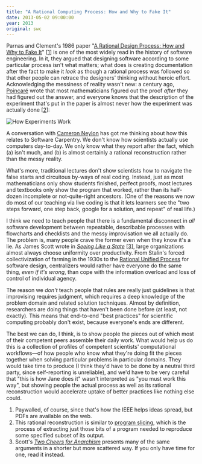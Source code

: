 ```yaml
---
title: "A Rational Computing Process: How and Why to Fake It"
date: 2013-05-02 09:00:00
year: 2013
original: swc
---
```

<p>
  Parnas and Clement's 1986 paper
  "<a href="http://dl.acm.org/citation.cfm?id=9800">A Rational Design Process: How and Why to Fake It</a>" [<a href="#footnote-1">1</a>]
  is one of the most widely read in the history of software engineering.
  In it, they argued that designing software according to some particular process isn't what matters;
  what does is creating documentation after the fact to make it <em>look</em> as though a rational process was followed
  so that other people can retrace the designers' thinking without heroic effort.
  Acknowledging the messiness of reality wasn't new:
  a century ago,
  <a href="http://en.wikipedia.org/wiki/Henri_Poincar%C3%A9#Philosophy">Poincar&eacute;</a> wrote that
  most mathematicians figured out the proof <em>after</em> they had figured out the answer,
  and everyone knows that the description of the experiment that's put in the paper
  is almost never how the experiment was actually done
  [<a href="#footnote-2">2</a>]:
</p>
<p>
  <img src="{{site.github.url}}/files/2013/05/how-experiments-work.png" alt="How Experiments Work" />
</p>
<p>
  A conversation with <a href="http://cameronneylon.net/">Cameron Neylon</a>
  has got me thinking about how this relates to Software Carpentry.
  We don't know how scientists actually use computers day-to-day.
  We only know what they report after the fact,
  which (a) isn't much,
  and (b) is almost certainly a rational reconstruction
  rather than the messy reality.
</p>
<p>
  What's more,
  traditional lectures don't show scientists how to navigate
  the false starts and circuitous by-ways of real coding.
  Instead,
  just as most mathematicians only show students finished, perfect proofs,
  most lectures and textbooks only show the program that worked,
  rather than its half-dozen incomplete or not-quite-right ancestors.
  (One of the reasons we now do most of our teaching via live coding
  is that it lets learners see the
  "two steps forward, one step back, google for a solution, and repeat"
  of real life.)
</p>
<p>
  I think we need to teach people that
  there is a fundamental disconnect in <em>all</em> software development
  between repeatable, describable processes with flowcharts and checklists
  and the messy improvisation we all actually do.
  The problem is,
  many people crave the former
  even when they know it's a lie.
  As James Scott wrote in <a href="http://www.amazon.com/Seeing-Like-State-Institution-University/dp/0300078153/"><cite>Seeing Like a State</cite></a> [<a href="#footnote-3">3</a>],
  large organizations almost always choose uniformity over productivity.
  From Stalin's forced collectivization of farming in the 1930s
  to the <a href="http://en.wikipedia.org/wiki/IBM_Rational_Unified_Process">Rational Unified Process</a> for software design,
  centralizers would rather have everyone do the same thing,
  <em>even if it's wrong</em>,
  than cope with the information overload and loss of control of individual agency.
</p>
<p>
  The reason we <em>don't</em> teach people
  that rules are really just guidelines
  is that improvising requires judgment,
  which requires a deep knowledge of the problem domain and related solution techniques.
  Almost by definition,
  researchers are doing things that haven't been done before
  (at least, not exactly).
  This means that end-to-end "best practices" for scientific computing probably don't exist,
  because everyone's ends are different.
</p>
<p>
  The best we can do,
  I think,
  is to show people the pieces out of which
  most of their competent peers assemble their daily work.
  What would help us do this is
  a collection of profiles of competent scientists' computational workflows&mdash;of
  how people who know what they're doing fit the pieces together
  when solving particular problems in particular domains.
  They would take time to produce
  (I think they'd have to be done by a neutral third party,
  since self-reporting is unreliable),
  and we'd have to be very careful that
  "this is how Jane does it"
  wasn't interpreted as
  "you must work this way",
  but showing people the actual process as well as its rational reconstruction
  would accelerate uptake of better practices
  like nothing else could.
</p>
<ol>
  <li id="footnote-1">
    Paywalled, of course, since that's how the IEEE helps ideas spread, but PDFs are available on the web.
  </li>
  <li id="footnote-2">
    This rational reconstruction is similar to <a href="http://en.wikipedia.org/wiki/Program_slicing">program slicing</a>,
    which is the process of extracting just those bits of a program
    needed to reproduce some specified subset of its output.
  </li>
  <li id="footnote-3">
    Scott's <a href="http://www.amazon.com/Two-Cheers-Anarchism-Autonomy-Meaningful/dp/0691155291/"><cite>Two Cheers for Anarchism</cite></a> presents many of the same arguments
    in a shorter but more scattered way.
    If you only have time for one, read it instead.
  </li>
</ol>
